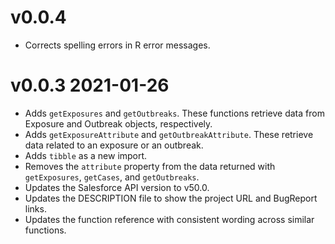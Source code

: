 # v0.0.4
- Corrects spelling errors in R error messages.

# v0.0.3 2021-01-26
- Adds `getExposures` and `getOutbreaks`. These functions retrieve data from Exposure and Outbreak objects, respectively.
- Adds `getExposureAttribute` and `getOutbreakAttribute`. These retrieve data related to an exposure or an outbreak.
- Adds `tibble` as a new import.
- Removes the `attribute` property from the data returned with `getExposures`, `getCases`, and `getOutbreaks`.
- Updates the Salesforce API version to v50.0.
- Updates the DESCRIPTION file to show the project URL and BugReport links.
- Updates the function reference with consistent wording across similar functions.
